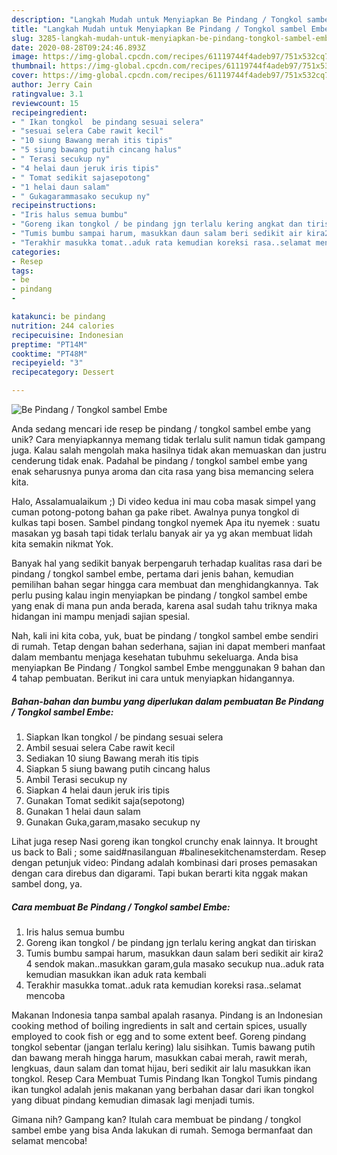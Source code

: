 ```yaml
---
description: "Langkah Mudah untuk Menyiapkan Be Pindang / Tongkol sambel Embe, Enak Banget"
title: "Langkah Mudah untuk Menyiapkan Be Pindang / Tongkol sambel Embe, Enak Banget"
slug: 3285-langkah-mudah-untuk-menyiapkan-be-pindang-tongkol-sambel-embe-enak-banget
date: 2020-08-28T09:24:46.893Z
image: https://img-global.cpcdn.com/recipes/61119744f4adeb97/751x532cq70/be-pindang-tongkol-sambel-embe-foto-resep-utama.jpg
thumbnail: https://img-global.cpcdn.com/recipes/61119744f4adeb97/751x532cq70/be-pindang-tongkol-sambel-embe-foto-resep-utama.jpg
cover: https://img-global.cpcdn.com/recipes/61119744f4adeb97/751x532cq70/be-pindang-tongkol-sambel-embe-foto-resep-utama.jpg
author: Jerry Cain
ratingvalue: 3.1
reviewcount: 15
recipeingredient:
- " Ikan tongkol  be pindang sesuai selera"
- "sesuai selera Cabe rawit kecil"
- "10 siung Bawang merah itis tipis"
- "5 siung bawang putih cincang halus"
- " Terasi secukup ny"
- "4 helai daun jeruk iris tipis"
- " Tomat sedikit sajasepotong"
- "1 helai daun salam"
- " Gukagarammasako secukup ny"
recipeinstructions:
- "Iris halus semua bumbu"
- "Goreng ikan tongkol / be pindang jgn terlalu kering angkat dan tiriskan"
- "Tumis bumbu sampai harum, masukkan daun salam beri sedikit air kira2 4 sendok makan..masukkan garam,gula masako secukup nua..aduk rata kemudian masukkan ikan aduk rata kembali"
- "Terakhir masukka tomat..aduk rata kemudian koreksi rasa..selamat mencoba"
categories:
- Resep
tags:
- be
- pindang
- 

katakunci: be pindang  
nutrition: 244 calories
recipecuisine: Indonesian
preptime: "PT14M"
cooktime: "PT48M"
recipeyield: "3"
recipecategory: Dessert

---
```



![Be Pindang / Tongkol sambel Embe](https://img-global.cpcdn.com/recipes/61119744f4adeb97/751x532cq70/be-pindang-tongkol-sambel-embe-foto-resep-utama.jpg)

Anda sedang mencari ide resep be pindang / tongkol sambel embe yang unik? Cara menyiapkannya memang tidak terlalu sulit namun tidak gampang juga. Kalau salah mengolah maka hasilnya tidak akan memuaskan dan justru cenderung tidak enak. Padahal be pindang / tongkol sambel embe yang enak seharusnya punya aroma dan cita rasa yang bisa memancing selera kita.

Halo, Assalamualaikum ;) Di video kedua ini mau coba masak simpel yang cuman potong-potong bahan ga pake ribet. Awalnya punya tongkol di kulkas tapi bosen. Sambel pindang tongkol nyemek Apa itu nyemek : suatu masakan yg basah tapi tidak terlalu banyak air ya yg akan membuat lidah kita semakin nikmat Yok.

Banyak hal yang sedikit banyak berpengaruh terhadap kualitas rasa dari be pindang / tongkol sambel embe, pertama dari jenis bahan, kemudian pemilihan bahan segar hingga cara membuat dan menghidangkannya. Tak perlu pusing kalau ingin menyiapkan be pindang / tongkol sambel embe yang enak di mana pun anda berada, karena asal sudah tahu triknya maka hidangan ini mampu menjadi sajian spesial.


Nah, kali ini kita coba, yuk, buat be pindang / tongkol sambel embe sendiri di rumah. Tetap dengan bahan sederhana, sajian ini dapat memberi manfaat dalam membantu menjaga kesehatan tubuhmu sekeluarga. Anda bisa menyiapkan Be Pindang / Tongkol sambel Embe menggunakan 9 bahan dan 4 tahap pembuatan. Berikut ini cara untuk menyiapkan hidangannya.

<!--inarticleads1-->

##### Bahan-bahan dan bumbu yang diperlukan dalam pembuatan Be Pindang / Tongkol sambel Embe:

1. Siapkan  Ikan tongkol / be pindang sesuai selera
1. Ambil sesuai selera Cabe rawit kecil
1. Sediakan 10 siung Bawang merah itis tipis
1. Siapkan 5 siung bawang putih cincang halus
1. Ambil  Terasi secukup ny
1. Siapkan 4 helai daun jeruk iris tipis
1. Gunakan  Tomat sedikit saja(sepotong)
1. Gunakan 1 helai daun salam
1. Gunakan  Guka,garam,masako secukup ny


Lihat juga resep Nasi goreng ikan tongkol crunchy enak lainnya. It brought us back to Bali ; some said#nasilanguan #balinesekitchenamsterdam. Resep dengan petunjuk video: Pindang adalah kombinasi dari proses pemasakan dengan cara direbus dan digarami. Tapi bukan berarti kita nggak makan sambel dong, ya. 

<!--inarticleads2-->

##### Cara membuat Be Pindang / Tongkol sambel Embe:

1. Iris halus semua bumbu
1. Goreng ikan tongkol / be pindang jgn terlalu kering angkat dan tiriskan
1. Tumis bumbu sampai harum, masukkan daun salam beri sedikit air kira2 4 sendok makan..masukkan garam,gula masako secukup nua..aduk rata kemudian masukkan ikan aduk rata kembali
1. Terakhir masukka tomat..aduk rata kemudian koreksi rasa..selamat mencoba


Makanan Indonesia tanpa sambal apalah rasanya. Pindang is an Indonesian cooking method of boiling ingredients in salt and certain spices, usually employed to cook fish or egg and to some extent beef. Goreng pindang tongkol sebentar (jangan terlalu kering) lalu sisihkan. Tumis bawang putih dan bawang merah hingga harum, masukkan cabai merah, rawit merah, lengkuas, daun salam dan tomat hijau, beri sedikit air lalu masukkan ikan tongkol. Resep Cara Membuat Tumis Pindang Ikan Tongkol Tumis pindang ikan tungkol adalah jenis makanan yang berbahan dasar dari ikan tongkol yang dibuat pindang kemudian dimasak lagi menjadi tumis. 

Gimana nih? Gampang kan? Itulah cara membuat be pindang / tongkol sambel embe yang bisa Anda lakukan di rumah. Semoga bermanfaat dan selamat mencoba!
